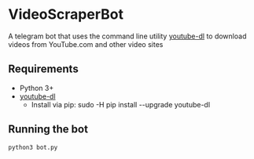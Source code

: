 # VideoScraperBot
A telegram bot that uses the command line utility [youtube-dl](https://github.com/rg3/youtube-dl/) to download videos from YouTube.com and other video sites
## Requirements 
* Python 3+
* [youtube-dl](https://github.com/rg3/youtube-dl/)
  * Install via pip: sudo -H pip install --upgrade youtube-dl
 
## Running the bot
`python3 bot.py`
